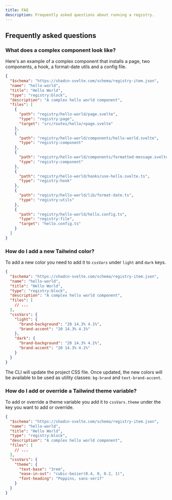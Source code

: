 ```yaml
---
title: FAQ
description: Frequently asked questions about running a registry.
---
```


## Frequently asked questions

### What does a complex component look like?

Here's an example of a complex component that installs a page, two components, a hook, a format-date utils and a config file.

```json showLineNumbers
{
  "$schema": "https://shadcn-svelte.com/schema/registry-item.json",
  "name": "hello-world",
  "title": "Hello World",
  "type": "registry:block",
  "description": "A complex hello world component",
  "files": [
    {
      "path": "registry/hello-world/page.svelte",
      "type": "registry:page",
      "target": "src/routes/hello/+page.svelte"
    },
    {
      "path": "registry/hello-world/components/hello-world.svelte",
      "type": "registry:component"
    },
    {
      "path": "registry/hello-world/components/formatted-message.svelte",
      "type": "registry:component"
    },
    {
      "path": "registry/hello-world/hooks/use-hello.svelte.ts",
      "type": "registry:hook"
    },
    {
      "path": "registry/hello-world/lib/format-date.ts",
      "type": "registry:utils"
    },
    {
      "path": "registry/hello-world/hello.config.ts",
      "type": "registry:file",
      "target": "hello.config.ts"
    }
  ]
}
```

### How do I add a new Tailwind color?

To add a new color you need to add it to `cssVars` under `light` and `dark` keys.

```json showLineNumbers {10-18}
{
  "$schema": "https://shadcn-svelte.com/schema/registry-item.json",
  "name": "hello-world",
  "title": "Hello World",
  "type": "registry:block",
  "description": "A complex hello world component",
  "files": [
    // ...
  ],
  "cssVars": {
    "light": {
      "brand-background": "20 14.3% 4.1%",
      "brand-accent": "20 14.3% 4.1%"
    },
    "dark": {
      "brand-background": "20 14.3% 4.1%",
      "brand-accent": "20 14.3% 4.1%"
    }
  }
}
```

The CLI will update the project CSS file. Once updated, the new colors will be available to be used as utility classes: `bg-brand` and `text-brand-accent`.

### How do I add or override a Tailwind theme variable?

To add or override a theme variable you add it to `cssVars.theme` under the key you want to add or override.

```json showLineNumbers {10-15}
{
  "$schema": "https://shadcn-svelte.com/schema/registry-item.json",
  "name": "hello-world",
  "title": "Hello World",
  "type": "registry:block",
  "description": "A complex hello world component",
  "files": [
    // ...
  ],
  "cssVars": {
    "theme": {
      "text-base": "3rem",
      "ease-in-out": "cubic-bezier(0.4, 0, 0.2, 1)",
      "font-heading": "Poppins, sans-serif"
    }
  }
}
```
